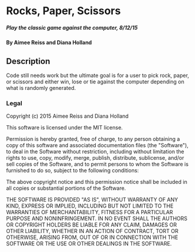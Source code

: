 # Rocks, Paper, Scissors

##### Play the classic game against the computer, 8/12/15

#### By Aimee Reiss and Diana Holland

## Description

Code still needs work but the ultimate goal is for a user to pick rock, paper, or scissors and either win, lose or tie against the computer depending on what is randomly generated.
### Legal


Copyright (c) 2015 Aimee Reiss and Diana Holland

This software is licensed under the MIT license.

Permission is hereby granted, free of charge, to any person obtaining a copy
of this software and associated documentation files (the "Software"), to deal
in the Software without restriction, including without limitation the rights
to use, copy, modify, merge, publish, distribute, sublicense, and/or sell
copies of the Software, and to permit persons to whom the Software is
furnished to do so, subject to the following conditions:

The above copyright notice and this permission notice shall be included in
all copies or substantial portions of the Software.

THE SOFTWARE IS PROVIDED "AS IS", WITHOUT WARRANTY OF ANY KIND, EXPRESS OR
IMPLIED, INCLUDING BUT NOT LIMITED TO THE WARRANTIES OF MERCHANTABILITY,
FITNESS FOR A PARTICULAR PURPOSE AND NONINFRINGEMENT. IN NO EVENT SHALL THE
AUTHORS OR COPYRIGHT HOLDERS BE LIABLE FOR ANY CLAIM, DAMAGES OR OTHER
LIABILITY, WHETHER IN AN ACTION OF CONTRACT, TORT OR OTHERWISE, ARISING FROM,
OUT OF OR IN CONNECTION WITH THE SOFTWARE OR THE USE OR OTHER DEALINGS IN
THE SOFTWARE.
